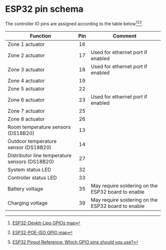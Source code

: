 # ESP32 pin schema

The controller IO pins are assigned according to the table below[^1][^2][^3].

|Function|Pin|Comment|
|------------------------------|:--:|--------|
|Zone 1 actuator|16|
|Zone 2 actuator|17|Used for ethernet port if enabled
|Zone 3 actuator|18|Used for ethernet port if enabled
|Zone 4 actuator|19|
|Zone 5 actuator|22|
|Zone 6 actuator|23|Used for ethernet port if enabled
|Zone 7 actuator|25|
|Zone 8 actuator|26|
|Room temperature sensors (DS18B20)|13|
|Outdoor temperature sensor (DS18B20)|14|
|Distributor line temperature sensors (DS18B20)|27|
|System status LED|32|
|Controller status LED|33|  
|Battery voltage|35|May require soldering on the ESP32 board to enable|
|Charging voltage|39|May require soldering on the ESP32 board to enable|

[^1]: [ESP32-Devkit-Lipo GPIOs map](https://www.olimex.com/Products/IoT/ESP32/ESP32-DevKit-LiPo/resources/ESP32-DevKit-Lipo-GPIOs.png)
[^2]: [ESP32-POE-ISO GPIO map](https://www.olimex.com/Products/IoT/ESP32/ESP32-POE-ISO/resources/ESP32-POE-ISO-GPIO.png)
[^3]: [ESP32 Pinout Reference: Which GPIO pins should you use?](https://randomnerdtutorials.com/esp32-pinout-reference-gpios/)
